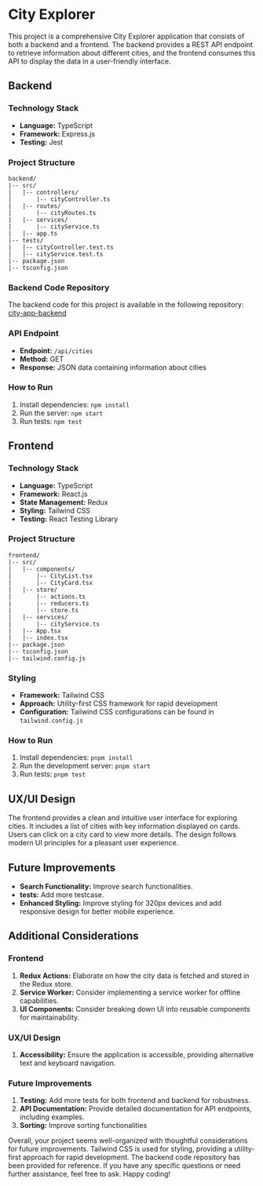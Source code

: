 
# City Explorer

This project is a comprehensive City Explorer application that consists of both a backend and a frontend. The backend provides a REST API endpoint to retrieve information about different cities, and the frontend consumes this API to display the data in a user-friendly interface.

## Backend

### Technology Stack
- **Language:** TypeScript
- **Framework:** Express.js
- **Testing:** Jest

### Project Structure
```
backend/
|-- src/
|   |-- controllers/
|       |-- cityController.ts
|   |-- routes/
|       |-- cityRoutes.ts
|   |-- services/
|       |-- cityService.ts
|   |-- app.ts
|-- tests/
|   |-- cityController.test.ts
|   |-- cityService.test.ts
|-- package.json
|-- tsconfig.json
```

### Backend Code Repository
The backend code for this project is available in the following repository: [city-app-backend](https://github.com/LowBP/city-app-backend.git)

### API Endpoint
- **Endpoint:** `/api/cities`
- **Method:** GET
- **Response:** JSON data containing information about cities

### How to Run
1. Install dependencies: `npm install`
2. Run the server: `npm start`
3. Run tests: `npm test`

## Frontend

### Technology Stack
- **Language:** TypeScript
- **Framework:** React.js
- **State Management:** Redux
- **Styling:** Tailwind CSS
- **Testing:** React Testing Library

### Project Structure
```
frontend/
|-- src/
|   |-- components/
|       |-- CityList.tsx
|       |-- CityCard.tsx
|   |-- store/
|       |-- actions.ts
|       |-- reducers.ts
|       |-- store.ts
|   |-- services/
|       |-- cityService.ts
|   |-- App.tsx
|   |-- index.tsx
|-- package.json
|-- tsconfig.json
|-- tailwind.config.js
```

### Styling
- **Framework:** Tailwind CSS
- **Approach:** Utility-first CSS framework for rapid development
- **Configuration:** Tailwind CSS configurations can be found in `tailwind.config.js`

### How to Run
1. Install dependencies: `pnpm install`
2. Run the development server: `pnpm start`
3. Run tests: `pnpm test`

## UX/UI Design

The frontend provides a clean and intuitive user interface for exploring cities. It includes a list of cities with key information displayed on cards. Users can click on a city card to view more details. The design follows modern UI principles for a pleasant user experience.

## Future Improvements
- **Search Functionality:** Improve search functionalities.
- **tests:** Add more testcase.
- **Enhanced Styling:** Improve styling for 320px devices and add responsive design for better mobile experience.

## Additional Considerations  

### Frontend
1. **Redux Actions:** Elaborate on how the city data is fetched and stored in the Redux store.
2. **Service Worker:** Consider implementing a service worker for offline capabilities.
3. **UI Components:** Consider breaking down UI into reusable components for maintainability.

### UX/UI Design
1. **Accessibility:** Ensure the application is accessible, providing alternative text and keyboard navigation.


### Future Improvements
1. **Testing:** Add more tests for both frontend and backend for robustness.
2. **API Documentation:** Provide detailed documentation for API endpoints, including examples.
3. **Sorting:** Improve sorting functionalities 

Overall, your project seems well-organized with thoughtful considerations for future improvements. Tailwind CSS is used for styling, providing a utility-first approach for rapid development. The backend code repository has been provided for reference. If you have any specific questions or need further assistance, feel free to ask. Happy coding!
